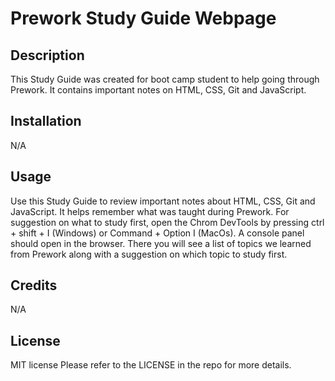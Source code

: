 # Prework Study Guide Webpage

## Description

This Study Guide was created for boot camp student to help going through Prework. It contains important notes on HTML, CSS, Git and JavaScript. 

## Installation

N/A

## Usage

Use this Study Guide to review important notes about HTML, CSS, Git and JavaScript. It helps remember what was taught during Prework. For suggestion on what to study first, open the Chrom DevTools by pressing ctrl + shift + I (Windows) or Command + Option I (MacOs). A console panel should open in the browser. There you will see a list of topics we learned from Prework along with a suggestion on which topic to study first.

## Credits

N/A

## License

MIT license
Please refer to the LICENSE in the repo for more details.